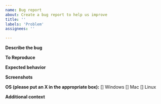 ```yaml
---
name: Bug report
about: Create a bug report to help us improve
title: ''
labels: 'Problem'
assignees: ''

---
```


**Describe the bug**
<!-- A clear and concise description of what the bug is. -->

**To Reproduce**
<!--
Steps to reproduce the behavior:
1. Go to '...'
2. Click on '....'
3. Scroll down to '....'
4. See error
-->

**Expected behavior**
<!-- A clear and concise description of what you expected to happen. -->

**Screenshots**
<!-- If applicable, add screenshots to help explain your problem. -->

**OS (please put an X in the appropriate box):**
[] Windows
[] Mac
[] Linux

**Additional context**
<!-- Add any other context about the problem here. -->
